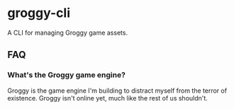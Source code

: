 # groggy-cli

A CLI for managing Groggy game assets.

## FAQ

### What's the Groggy game engine?

Groggy is the game engine I'm building to distract myself from the terror of existence. Groggy isn't online yet, much like the rest of us shouldn't.
